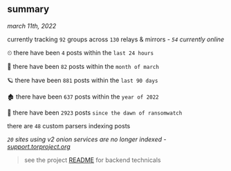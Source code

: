 
## summary
_march 11th, 2022_

currently tracking `92` groups across `130` relays & mirrors - _`54` currently online_

⏲ there have been `4` posts within the `last 24 hours`

🦈 there have been `82` posts within the `month of march`

🪐 there have been `881` posts within the `last 90 days`

🏚 there have been `637` posts within the `year of 2022`

🦕 there have been `2923` posts `since the dawn of ransomwatch`

there are `48` custom parsers indexing posts

_`20` sites using v2 onion services are no longer indexed - [support.torproject.org](https://support.torproject.org/onionservices/v2-deprecation/)_

> see the project [README](https://github.com/thetanz/ransomwatch#ransomwatch--) for backend technicals
